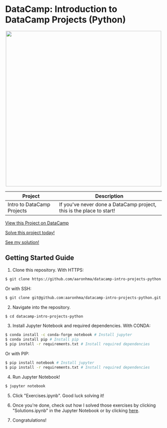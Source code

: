 # DataCamp: Introduction to DataCamp Projects (Python)

<p align="center"> 
<img src="https://cdn.datacamp.com/main-app/assets/brand/logos/DataCamp_Horizontal_RGB-d196011f63ebda76dc5c9772425cf9541b8639af842d5e5476ef10f2460ed1e4.png" width="500">
</p>

| Project                    | Description                                                          |
| ---                        | ---                                                                  |
| Intro to DataCamp Projects | If you've never done a DataCamp project, this is the place to start! |

[View this Project on DataCamp](https://learn.datacamp.com/projects/33)

[Solve this project today!](https://github.com/aaronhma/datacamp-intro-projects-python/blob/master/Exercises.ipynb)

[See my solution!](https://github.com/aaronhma/datacamp-intro-projects-python/blob/master/Exercises.ipynb)

## Getting Started Guide
1. Clone this repository.
With HTTPS:
```bash
$ git clone https://github.com/aaronhma/datacamp-intro-projects-python.git
```

Or with SSH:
```bash
$ git clone git@github.com:aaronhma/datacamp-intro-projects-python.git
```

2. Navigate into the repository.
```bash
$ cd datacamp-intro-projects-python
```

3. Install Jupyter Notebook and required dependencies.
With CONDA:
```bash
$ conda install -c conda-forge notebook # Install jupyter
$ conda install pip # Install pip
$ pip install -r requirements.txt # Install required dependencies
```

Or with PIP:
```bash
$ pip install notebook # Install jupyter
$ pip install -r requirements.txt # Install required dependencies
```

4. Run Jupyter Notebook!
```bash
$ jupyter notebook
```

5. Click "Exercises.ipynb". Good luck solving it!

6. Once you're done, check out how I solved those exercises by clicking "Solutions.ipynb" in the Jupyter Notebook or by clicking [here]().

7. Congratulations!
